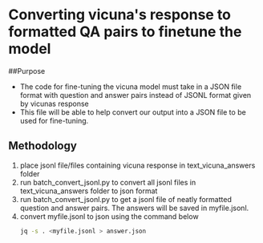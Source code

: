 # Converting vicuna's response to formatted QA pairs to finetune the model
##Purpose
- The code for fine-tuning the vicuna model must take in a JSON file format with question and answer pairs instead of JSONL format given by vicunas response
- This file will be able to help convert our output into a JSON file to be used for fine-tuning.

## Methodology
1) place jsonl file/files containing vicuna response in text_vicuna_answers folder
2) run batch_convert_jsonl.py to convert all jsonl files in text_vicuna_answers folder to json format
3) run batch_convert_jsonl.py to get a jsonl file of neatly formatted question and answer pairs. The answers will be saved in myfile.jsonl.
4) convert myfile.jsonl to json using the command below
   ```bash
   jq -s . <myfile.jsonl > answer.json
   ```
